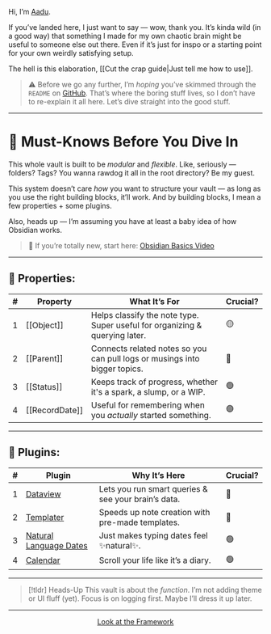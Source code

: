 Hi, I’m [Aadu](https://linktr.ee/aaduexe).

If you’ve landed here, I just want to say — wow, thank you. It’s kinda wild (in a good way) that something I made for my own chaotic brain might be useful to someone else out there. Even if it’s just for inspo or a starting point for your own weirdly satisfying setup.

The hell is this elaboration, [[Cut the crap guide|Just tell me how to use]].

> ⚠️ Before we go any further, I’m *hoping* you’ve skimmed through the `README` on [GitHub](https://github.com/aaduexe/adhd-logging). That’s where the boring stuff lives, so I don’t have to re-explain it all here. Let’s dive straight into the good stuff.

<!-- 
[version:: 0.0.0]
-->

---

# 🧠 Must-Knows Before You Dive In

This whole vault is built to be *modular* and *flexible*. Like, seriously — folders? Tags? You wanna rawdog it all in the root directory? Be my guest.

This system doesn’t care *how* you want to structure your vault — as long as you use the right building blocks, it’ll work. And by building blocks, I mean a few properties + some plugins.

Also, heads up — I’m assuming you have at least a baby idea of how Obsidian works.

> 🐣 If you’re totally new, start here: [Obsidian Basics Video](https://www.youtube.com/watch?v=QgbLb6QCK88)

---

## 🧱 Properties:

| #   | Property       | What It’s For                                                               | Crucial? |
| --- | -------------- | --------------------------------------------------------------------------- | -------- |
| 1   | [[Object]]     | Helps classify the note type. Super useful for organizing & querying later. | 🟡       |
| 2   | [[Parent]]     | Connects related notes so you can pull logs or musings into bigger topics.  | 🔴       |
| 3   | [[Status]]     | Keeps track of progress, whether it's a spark, a slump, or a WIP.           | 🟢       |
| 4   | [[RecordDate]] | Useful for remembering when you *actually* started something.               | 🟣       |

---

## 🔌 Plugins:

| #   | Plugin                                                                           | Why It’s Here                                       | Crucial? |
| --- | -------------------------------------------------------------------------------- | --------------------------------------------------- | -------- |
| 1   | [Dataview](https://blacksmithgu.github.io/obsidian-dataview/)                    | Lets you run smart queries & see your brain’s data. | 🔴       |
| 2   | [Templater](https://silentvoid13.github.io/Templater/introduction.html)          | Speeds up note creation with pre-made templates.    | 🔴       |
| 3   | [Natural Language Dates](https://www.obsidianstats.com/plugins/nldates-obsidian) | Just makes typing dates feel ✨natural✨.             | 🟢       |
| 4   | [Calendar](https://github.com/liamcain/obsidian-calendar-plugin)                 | Scroll your life like it’s a diary.                 | 🟢       |

---

> [!tldr] Heads-Up
> This vault is about the *function*. I’m not adding theme or UI fluff (yet). Focus is on logging first. Maybe I’ll dress it up later.

---
<p align="center"><a href= "obsidian://open?vault=Vault&file=00_Guide%2FFramework.canvas">Look at the Framework</a></p>

